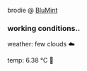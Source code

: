 brodie @ [BluMint](https://www.linkedin.com/company/blumint-io/)

<!--weather_start-->
### working conditions..

weather: few clouds ☁️

temp: 6.38 °C 🧥

<!--weather_end-->
